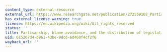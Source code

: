 ```yaml
---
content_type: external-resource
external_url: https://www.researchgate.net/publication/272559108_Partisanship_Blame_Avoidance_and_the_Distribution_of_Legislative_Pork
has_external_license_warning: true
license: https://en.wikipedia.org/wiki/All_rights_reserved
status: ''
title: Partisanship, blame avoidance, and the distribution of legislative pork
uid: 615267d4-b961-43be-9dcd-6d460f4cf2f6
wayback_url: ''
---
```

